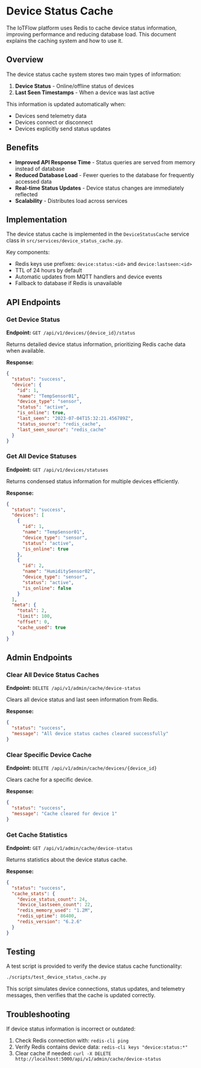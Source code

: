 # Device Status Cache

The IoTFlow platform uses Redis to cache device status information, improving performance and reducing database load. This document explains the caching system and how to use it.

## Overview

The device status cache system stores two main types of information:
1. **Device Status** - Online/offline status of devices
2. **Last Seen Timestamps** - When a device was last active

This information is updated automatically when:
- Devices send telemetry data
- Devices connect or disconnect
- Devices explicitly send status updates

## Benefits

- **Improved API Response Time** - Status queries are served from memory instead of database
- **Reduced Database Load** - Fewer queries to the database for frequently accessed data
- **Real-time Status Updates** - Device status changes are immediately reflected
- **Scalability** - Distributes load across services

## Implementation

The device status cache is implemented in the `DeviceStatusCache` service class in `src/services/device_status_cache.py`.

Key components:
- Redis keys use prefixes: `device:status:<id>` and `device:lastseen:<id>`
- TTL of 24 hours by default
- Automatic updates from MQTT handlers and device events
- Fallback to database if Redis is unavailable

## API Endpoints

### Get Device Status

**Endpoint:** `GET /api/v1/devices/{device_id}/status`

Returns detailed device status information, prioritizing Redis cache data when available.

**Response:**
```json
{
  "status": "success",
  "device": {
    "id": 1,
    "name": "TempSensor01",
    "device_type": "sensor",
    "status": "active",
    "is_online": true,
    "last_seen": "2023-07-04T15:32:21.456789Z",
    "status_source": "redis_cache",
    "last_seen_source": "redis_cache"
  }
}
```

### Get All Device Statuses

**Endpoint:** `GET /api/v1/devices/statuses`

Returns condensed status information for multiple devices efficiently.

**Response:**
```json
{
  "status": "success",
  "devices": [
    {
      "id": 1,
      "name": "TempSensor01",
      "device_type": "sensor",
      "status": "active",
      "is_online": true
    },
    {
      "id": 2,
      "name": "HumiditySensor02",
      "device_type": "sensor",
      "status": "active",
      "is_online": false
    }
  ],
  "meta": {
    "total": 2,
    "limit": 100,
    "offset": 0,
    "cache_used": true
  }
}
```

## Admin Endpoints

### Clear All Device Status Caches

**Endpoint:** `DELETE /api/v1/admin/cache/device-status`

Clears all device status and last seen information from Redis.

**Response:**
```json
{
  "status": "success",
  "message": "All device status caches cleared successfully"
}
```

### Clear Specific Device Cache

**Endpoint:** `DELETE /api/v1/admin/cache/devices/{device_id}`

Clears cache for a specific device.

**Response:**
```json
{
  "status": "success",
  "message": "Cache cleared for device 1"
}
```

### Get Cache Statistics

**Endpoint:** `GET /api/v1/admin/cache/device-status`

Returns statistics about the device status cache.

**Response:**
```json
{
  "status": "success",
  "cache_stats": {
    "device_status_count": 24,
    "device_lastseen_count": 22,
    "redis_memory_used": "1.2M",
    "redis_uptime": 86400,
    "redis_version": "6.2.6"
  }
}
```

## Testing

A test script is provided to verify the device status cache functionality:

```bash
./scripts/test_device_status_cache.py
```

This script simulates device connections, status updates, and telemetry messages, then verifies that the cache is updated correctly.

## Troubleshooting

If device status information is incorrect or outdated:

1. Check Redis connection with: `redis-cli ping`
2. Verify Redis contains device data: `redis-cli keys "device:status:*"`
3. Clear cache if needed: `curl -X DELETE http://localhost:5000/api/v1/admin/cache/device-status`
